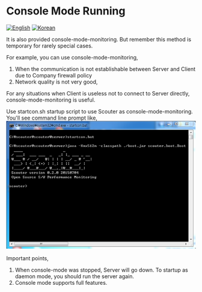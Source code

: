 # Console Mode Running
[![English](https://img.shields.io/badge/language-English-orange.svg)](Console-Mode-Running.md) [![Korean](https://img.shields.io/badge/language-Korean-blue.svg)](Console-Mode-Running_kr.md)

It is also provided console-mode-monitoring. But remember this method is temporary for rarely special cases.

For example, you can use console-mode-monitoring,

1. When the communication is not establishable between Server and Client due to Company firewall policy
2. Network quality is not very good,

For any situations when Client is useless not to connect to Server directly, console-mode-monitoring is useful.

Use startcon.sh startup script to use Scouter as console-mode-monitoring. You'll see command line prompt like, 
![Tomcat](../img/server/scouter_console.png)  


Important points,

1. When console-mode was stopped, Server will go down. To startup as daemon mode, you should run the server again.
2. Console mode supports full features.

